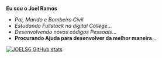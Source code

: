  **Eu sou o Joel Ramos**

- *Pai, Marido e Bombeiro Civil*
- *Estudando Fullstack na digital College*...
- *Desenvolvendo novos códigos Pessoais*...
- **Procurando Ajuda para desenvolver da melhor maneira**...

[![JOELS6 GitHub stats](https://github-readme-stats.vercel.app/api?username=JOELS6&show_icons=true&count_private=true&theme=Dark=ff69b4&icon_color=703cd8)](https://github.com/JOELS6)
